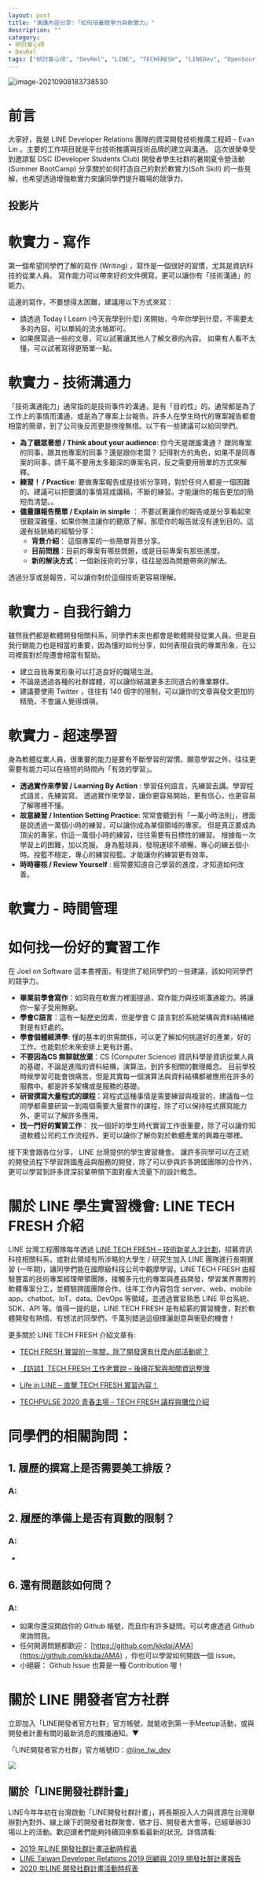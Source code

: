 ```yaml
---
layout: post
title: "演講內容分享:「如何培養競爭力與軟實力」"
description: ""
category: 
- 研討會心得
- DevRel
tags: ["研討會心得", "DevRel", "LINE", "TECHFRESH", "LINEDev", "OpenSource"]
---
```


![image-20210908183738530](../images/2021/image-20210908183738530.png)

# 前言

大家好，我是 LINE Developer Relations 團隊的資深開發技術推廣工程師 - Evan Lin 。主要的工作項目就是平台技術推廣與技術品牌的建立與溝通。 這次很榮幸受到邀請幫 DSC (Developer Students Club) 開發者學生社群的暑期夏令營活動 (Summer BootCamp) 分享關於如何打造自己的對於軟實力(Soft Skill) 的一些見解，也希望透過增強軟實力來讓同學們提升職場的競爭力。

## 投影片

<script async class="speakerdeck-embed" data-id="a62ae4f456db4615bf54a6337005b2ea" data-ratio="1.77777777777778" src="//speakerdeck.com/assets/embed.js"></script>

# 軟實力 - 寫作

第一個希望同學們了解的寫作 (Writing) ，寫作是一個很好的習慣，尤其是資訊科技的從業人員。 寫作能力可以帶來好的文件撰寫，更可以讓你有「技術溝通」的能力。

這邊的寫作，不要想得太困難，建議用以下方式來寫：

- 請透過 Today I Learn (今天我學到什麼) 來開始，今年你學到什麼，不需要太多的內容。可以單純的流水帳即可。
- 如果撰寫過一些的文章，可以試著讓其他人了解文章的內容。 如果有人看不太懂，可以試著寫得更簡單一點。

# 軟實力 - 技術溝通力

<script async class="speakerdeck-embed" data-slide="12" data-id="a62ae4f456db4615bf54a6337005b2ea" data-ratio="1.77777777777778" src="//speakerdeck.com/assets/embed.js"></script>

「技術溝通能力」通常指的是技術事件的溝通，是有「目的性」的。通常都是為了工作上的事情而溝通，或是為了專案上台報告。許多人在學生時代的專案報告都會相當的簡章，到了公司後反而更是徬徨無措。以下有一些建議可以給同學們。

- **為了聽眾著想 / Think about your audience**: 你今天是跟誰溝通？ 跟同專案的同事，跟其他專案的同事？還是跟你老闆？ 記得對方的角色，如果不是同專案的同事，請千萬不要用太多艱深的專案名詞，反之需要用簡單的方式來解釋。
- **練習！ / Practice**:  要做專案報告或是技術分享時，對於任何人都是一個困難的。建議可以把要講的事情寫成講稿，不斷的練習。才能讓你的報告更加的簡短而清楚。。
- **儘量讓報告簡單 / Explain in simple** ： 不要試著讓你的報告或是分享看起來很艱深難懂，如果你無法讓你的聽眾了解，那麼你的報告就沒有達到目的。這邊有些脈絡的經驗分享：
  - **背景介紹**： 這個專案的一些簡單背景分享。
  - **目前問題**：目前的專案有哪些問題，或是目前專案有那些進度。
  - **新的解決方式**：一個新技術的分享，往往是因為問題帶來的解法。

透過分享或是報告，可以讓你對於這個技術更容易理解。

# 軟實力 - 自我行銷力

<script async class="speakerdeck-embed" data-slide="13" data-id="a62ae4f456db4615bf54a6337005b2ea" data-ratio="1.77777777777778" src="//speakerdeck.com/assets/embed.js"></script>

雖然我們都是軟體開發相關科系，同學們未來也都會是軟體開發從業人員。但是自我行銷能力也是相當的重要，因為懂的如何分享，如何表現自我的專業形象，在公司裡面對於陞遷會相當有幫助。

- 建立自我專業形象可以打造良好的職場生涯。
- 不論是透過各種的社群媒體，可以讓你結識更多志同道合的專業夥伴。
- 建議要使用 Twitter ，往往有 140 個字的限制，可以讓你的文章與發文更加的精簡，不會讓人覺得煩瑣。


# 軟實力 - 超速學習

身為軟體從業人員，很重要的能力是要有不斷學習的習慣。願意學習之外，往往更需要有能力可以在極短的時間內「有效的學習」。

- **透過實作來學習 / Learning By Action** : 學習任何語言，先練習去講。學習程式語言，先練習寫。 透過實作來學習，讓你更容易開始，更有信心，也更容易了解哪裡不懂。
- **故意練習 / Intention Setting Practice**: 常常會聽到有「一萬小時法則」，裡面是說透過一萬個小時的練習，可以讓你成為某個領域的專家。 但是真正要成為頂尖的專家，你這一萬個小時的練習，往往需要有目標性的練習。 根據每一次學習上的困難，加以克服。 身為籃球員，發現運球不順暢，專心的練五個小時。投籃不穩定，專心的練習投籃。才能讓你的練習更有效率。
- **時時審核 / Review Yourself** : 經常要知道自己學習的進度，才知道如何改善。

# 軟實力 - 時間管理




# 如何找一份好的實習工作

<script async class="speakerdeck-embed" data-slide="25" data-id="a62ae4f456db4615bf54a6337005b2ea" data-ratio="1.77777777777778" src="//speakerdeck.com/assets/embed.js"></script>


在 Joel on Software 這本書裡面，有提供了給同學們的一些建議，該如何同學們的競爭力。

- **畢業前學會寫作**：如同我在軟實力裡面提過，寫作能力與技術溝通能力。將讓你一輩子受用無窮。
- **學會C語言**：這有一點歷史因素，但是學會 C 語言對於系統架構與資料結構絕對是有好處的。
- **學會個體經濟學**: 懂的基本的供需關係，可以更了解如何挑選好的產業，好的工作。也能對於未來安排上更有計畫。
- **不要因為CS 無聊就放棄**：CS (Computer Science) 資訊科學是資訊從業人員的基礎，不論是進階的資料結構，演算法，到許多相關的數理概念。 目前學校時候學習可能會很痛苦，但是其實每一個演算法與資料結構都被應用在許多的服務中。都是許多架構或是服務的基礎。
- **研習撰寫大量程式的課程**：寫程式這種事情是需要練習與複習的，建議每一位同學都需要研習一到兩個需要大量實作的課程，除了可以保持程式撰寫能力外，更可以了解許多應用。
- **找一門好的實習工作**： 找一個好的學生時代實習工作很重要，除了可以讓你知道軟體公司的工作流程外，更可以讓你了解你對於軟體產業的興趣在哪裡。

接下來會跟各位分享， LINE 台灣提供的學生實習機會。 讓許多同學可以在正統的開發流程下學習跨國產品與服務的開發，除了可以參與許多跨國團隊的合作外，更可以學習到許多資深前輩帶領下面對龐大流量下的設計概念。

# 關於 LINE 學生實習機會: LINE TECH FRESH 介紹


LINE 台灣工程團隊每年透過 [LINE TECH FRESH – 技術新星人才計劃](https://career.linecorp.com/linecorp/career/detail/20000111/704/5570?classId=&locationCd=TW&page=)，招募資訊科技相關科系，或對此領域有所涉略的大學生 / 研究生加入 LINE 團隊進行長期實習 (一年期)，讓同學們能在國際級科技公司中觀摩學習。LINE TECH FRESH 由經驗豐富的技術專案經理帶領團隊，接觸多元化的專案與產品開發，學習業界實際的軟體專案分工，並體驗跨國團隊合作。往年工作內容包含 server、web、mobile app、chatbot、IoT、data、DevOps 等領域，並透過實習熟悉 LINE 平台系統、SDK、API 等。值得一提的是，LINE TECH FRESH 是有給薪的實習機會，對於軟體開發有熱情、有想法的同學們，千萬別錯過這個揮灑創意與衝勁的機會！

更多關於 LINE TECH FRESH 介紹文章有:

- [TECH FRESH 實習的一年間，除了開發還有什麼內部活動呢？](https://engineering.linecorp.com/zh-hant/blog/line-tech-fresh-2020-graduate/)

- [【訪談】TECH FRESH 工作老實說 – 後續花絮與相關資訊整理](https://engineering.linecorp.com/zh-hant/blog/what-is-tech-fresh-interview/)

- [Life in LINE – 直擊 TECH FRESH 實習內容！](https://engineering.linecorp.com/zh-hant/blog/life-in-line-tech-fresh-sharing/)

- [TECHPULSE 2020 青春主場 – TECH FRESH 議程與攤位介紹](https://engineering.linecorp.com/zh-hant/blog/techpulse-2020-tech-fresh-session/)

# 同學們的相關詢問：


## 1. 履歷的撰寫上是否需要美工排版？

###  A:

## 2. 履歷的準備上是否有頁數的限制？

###  A:

- 



## 6. 還有問題該如何問？

### A:

- 如果你還沒開啟你的 Github 帳號，而且你有許多疑問。可以考慮透過 Github 來詢問我。
- 任何開源問題都歡迎： [https://github.com/kkdai/AMA](https://github.com/kkdai/AMA) ，你也可以學習如何開啟一個 issue。
- 小絕竅： Github Issue 也算是一種 Contribution 喔！


# 關於 LINE  開發者官方社群


立即加入「LINE開發者官方社群」官方帳號，就能收到第一手Meetup活動，或與開發者計畫有關的最新消息的推播通知。▼

「LINE開發者官方社群」官方帳號ID：[@line_tw_dev](https://lin.ee/s5RsZHo)

![](http://www.evanlin.com/images/2020/line-tw-dev-qr.png)

## 關於「LINE開發社群計畫」

LINE今年年初在台灣啟動「LINE開發社群計畫」，將長期投入人力與資源在台灣舉辦對內對外、線上線下的開發者社群聚會、徵才日、開發者大會等，已經舉辦30場以上的活動。歡迎讀者們能夠持續回來察看最新的狀況。詳情請看:

- [2019 年LINE 開發社群計畫活動時程表](https://engineering.linecorp.com/zh-hant/blog/line-taiwan-developer-relations-2019-plan/)
- [LINE Taiwan Developer Relations 2019 回顧與 2019 開發社群計畫報告](https://engineering.linecorp.com/zh-hant/blog/line-taiwan-developer-relations-2019/)
- [2020 年LINE 開發社群計畫活動時程表](https://engineering.linecorp.com/zh-hant/blog/2020-line-tw-devrel/)

